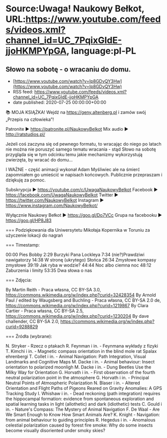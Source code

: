# Source:Uwaga! Naukowy Bełkot, URL:https://www.youtube.com/feeds/videos.xml?channel_id=UC_7PqixGIdE-jjoHKMPYpGA, language:pl-PL

## Słowo na sobotę - o wracaniu do domu.
 - [https://www.youtube.com/watch?v=Ip8GDvQY3Hw](https://www.youtube.com/watch?v=Ip8GDvQY3Hw)
 - RSS feed: https://www.youtube.com/feeds/videos.xml?channel_id=UC_7PqixGIdE-jjoHKMPYpGA
 - date published: 2020-07-25 00:00:00+00:00

📚 MOJA KSIĄŻKA! Wejdź na https://geny.altenberg.pl i zamów swój „Przepis na człowieka”!

Patronite ► https://patronite.pl/NaukowyBelkot 
Mix audio ► http://ratstudios.pl/

Jeżeli coś zaczyna się od pewnego formatu, to wracając do niego po latach nie można nie poruszyć samego tematu wracania - stąd Słowo na sobotę przygląda się w tym odcinku temu jakie mechanizmy wykorzystują zwierzęta, by wracać do domu...

I WAŻNE - część animacji wykonał Adam Myśliwiec ale na śmierć zapomniałem go umieścić w napisach końcowych. Publicznie przepraszam i dziękuję za pomoc.

Subskrypcja ► https://youtube.com/c/UwagaNaukowyBelkot
Facebook ► https://facebook.com/UwagaNaukowyBelkot
Twitter ► https://twitter.com/NaukowyBelkot
Instagram ► https://www.instagram.com/NaukowyBelkot/

Wyłącznie Naukowy Bełkot ► https://goo.gl/Do7VCc
Grupa na facebooku ► https://goo.gl/HP8J83

===
Podziękowania dla Uniwersytetu Mikołaja Kopernika w Toruniu za użyczenie lokacji do nagrań

===
Timestamp:

00:00 Pies Bobby
2:29 Burzyki Pana Lockleya
7:34 (nie?)Prawdziwi nawigatorzy
14:38 W stronę (ukrytego) Słońca
26:34 Zmysłowe kompasy zmysłowe
39:19 Jak ryba w wodzie?
44:44 Noc albo ciemna noc
48:12 Zaburzenia i limity
53:35 Dwa słowa o nas

===
Zdjęcia:

By Martin Reith - Praca własna, CC BY-SA 3.0, https://commons.wikimedia.org/w/index.php?curid=32428354
By Arnold Paul / edited by Waugsberg and Buchling - Praca własna, CC BY-SA 2.0 de, https://commons.wikimedia.org/w/index.php?curid=1219867
By Clara Cartier - Praca własna, CC BY-SA 2.5, https://commons.wikimedia.org/w/index.php?curid=1230204
By dave challender, CC BY-SA 2.0, https://commons.wikimedia.org/w/index.php?curid=9288829

===
Źródła (wybrane):

N. Stryker - Rzecz o ptakach
R. Feynman i in. - Feynmana wykłady z fizyki
T. Kimchi i in. - Magnetic compass orientation in the blind mole rat Spalax ehrenbergi
T. Collet i in. - Animal Navigation: Path Integration, Visual Landmarks and Cognitive Maps
M. Dacke i in. - Animal behaviour: Insect orientation to polarized moonligh
M. Dacke i in. -  Dung Beetles Use the Milky Way for Orientation
G. Horvath i in. - First observation of the fourth neutral polarization point in the atmosphere
G. Horvath i in. - Principal Neutral Points of Atmospheric Polarization
N. Blaser i in. - Altered Orientation and Flight Paths of Pigeons Reared on Gravity Anomalies: A GPS Tracking Study
I. Whishaw i in. - Dead reckoning (path integration) requires the hippocampal formation: evidence from spontaneous exploration and spatial learning tasks in light (allothetic) and dark (idiothetic) tests
C. Gould i in. - Nature's Compass: The Mystery of Animal Navigation
F. De Waal - Are We Smart Enough to Know How Smart Animals Are?
K. Knight - Navigation: from animal behaviour to guiding principles
R. Hegedus i in. - Anomalous celestial polarization caused by forest fire smoke: Why do some insects become visually disoriented under smoky skies?


